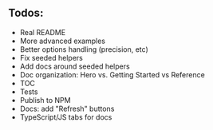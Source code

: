 ## Todos:

- Real README
- More advanced examples
- Better options handling (precision, etc)
- Fix seeded helpers
- Add docs around seeded helpers
- Doc organization: Hero vs. Getting Started vs Reference
- TOC
- Tests
- Publish to NPM
- Docs: add "Refresh" buttons
- TypeScript/JS tabs for docs
